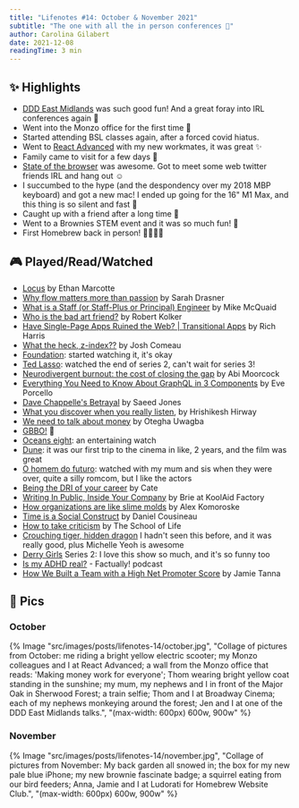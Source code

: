 ```yaml
---
title: "Lifenotes #14: October & November 2021"
subtitle: "The one with all the in person conferences 🥳"
author: Carolina Gilabert
date: 2021-12-08
readingTime: 3 min
---
```


## ✨ Highlights

- [DDD East Midlands](https://www.dddeastmidlands.com/pastconferences/album/) was such good fun! And a great foray into IRL conferences again 🎉
- Went into the Monzo office for the first time 🚀
- Started attending BSL classes again, after a forced covid hiatus.
- Went to [React Advanced](https://reactadvanced.com) with my new workmates, it was great ✨
- Family came to visit for a few days 💛
- [State of the browser](https://2021.stateofthebrowser.com) was awesome. Got to meet some web twitter friends IRL and hang out ☺️
- I succumbed to the hype (and the despondency over my 2018 MBP keyboard) and got a new mac! I ended up going for the 16" M1 Max, and this thing is so silent and fast 🤩
- Caught up with a friend after a long time 💛
- Went to a Brownies STEM event and it was so much fun! 🎉
- First Homebrew back in person! 💛👩🏼‍💻

## 🎮 Played/Read/Watched

- [Locus](https://ethanmarcotte.com/wrote/locus/) by Ethan Marcotte
- [Why flow matters more than passion](https://leaddev.com/culture-engagement-motivation/why-flow-matters-more-passion) by Sarah Drasner
- [What is a Staff (or Staff-Plus or Principal) Engineer](https://mikemcquaid.com/2021/10/01/what-is-a-staff-plus-principal-engineer/) by Mike McQuaid
- [Who is the bad art friend?](https://www.nytimes.com/2021/10/05/magazine/dorland-v-larson.html) by Robert Kolker
- [Have Single-Page Apps Ruined the Web? | Transitional Apps](https://www.youtube.com/watch?v=860d8usGC0o) by Rich Harris
- [What the heck, z-index??](https://www.joshwcomeau.com/css/stacking-contexts/) by Josh Comeau
- [Foundation](https://www.imdb.com/title/tt0804484): started watching it, it's okay
- [Ted Lasso](https://www.imdb.com/title/tt10986410): watched the end of series 2, can't wait for series 3!
- [Neurodivergent burnout: the cost of closing the gap](https://www.medecoded.com/neurodivergent-burnout-the-cost-of-closing-the-gap/) by Abi Moorcock
- [Everything You Need to Know About GraphQL in 3 Components](https://www.youtube.com/watch?v=F_M8v6MK0Sc) by Eve Porcello
- [Dave Chappelle's Betrayal](https://www.gq.com/story/chappelle-the-closer) by Saeed Jones
- [What you discover when you really listen](https://www.ted.com/talks/hrishikesh_hirway_what_you_discover_when_you_really_listen), by Hrishikesh Hirway
- [We need to talk about money](https://uk.bookshop.org/books/we-need-to-talk-about-money/9780008350383) by Otegha Uwagba
- [GBBO!](https://www.imdb.com/title/tt1877368) 🧁
- [Oceans eight](https://www.imdb.com/title/tt5164214): an entertaining watch
- [Dune](https://www.imdb.com/title/tt1160419): it was our first trip to the cinema in like, 2 years, and the film was great
- [O homem do futuro](https://www.imdb.com/title/tt2027178): watched with my mum and sis when they were over, quite a silly romcom, but I like the actors
- [Being the DRI of your career](https://cate.blog/2021/09/20/being-the-dri-of-your-career/) by Cate
- [Writing In Public, Inside Your Company](https://koolaidfactory.com/writing-in-public-inside-your-company/) by Brie at KoolAid Factory
- [How organizations are like slime molds](https://komoroske.com/slime-mold/) by Alex Komoroske
- [Time is a Social Construct](https://www.youtube.com/watch?v=EUzPpXhFmG8) by Daniel Cousineau
- [How to take criticism](https://www.theschooloflife.com/thebookoflife/how-to-take-criticism/) by The School of Life
- [Crouching tiger, hidden dragon](https://www.imdb.com/title/tt0190332/) I hadn't seen this before, and it was really good, plus Michelle Yeoh is awesome
- [Derry Girls](https://www.imdb.com/title/tt7120662/) Series 2: I love this show so much, and it's so funny too
- [Is my ADHD real?](https://www.notion.so/Lifenotes-15-November-2021-46e6532900434232b0158618bda322f6) - Factually! podcast
- [How We Built a Team with a High Net Promoter Score](https://www.jvt.me/posts/2021/11/05/secret-sauce/) by Jamie Tanna

## 📸 Pics

### October

{% Image "src/images/posts/lifenotes-14/october.jpg", "Collage of pictures from October: me riding a bright yellow electric scooter; my Monzo colleagues and I at React Advanced; a wall from the Monzo office that reads: 'Making money work for everyone'; Thom wearing bright yellow coat standing in the sunshine; my mum, my nephews and I in front of the Major Oak in Sherwood Forest; a train selfie; Thom and I at Broadway Cinema; each of my nephews monkeying around the forest; Jen and I at one of the DDD East Midlands talks.", "(max-width: 600px) 600w, 900w" %}

### November

{% Image "src/images/posts/lifenotes-14/november.jpg", "Collage of pictures from November: My back garden all snowed in; the box for my new pale blue iPhone; my new brownie fascinate badge; a squirrel eating from our bird feeders; Anna, Jamie and I at Ludorati for Homebrew Website Club.", "(max-width: 600px) 600w, 900w" %}

